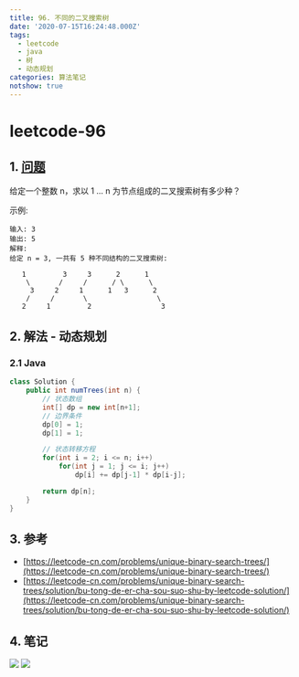 ```yaml
---
title: 96. 不同的二叉搜索树
date: '2020-07-15T16:24:48.000Z'
tags:
  - leetcode
  - java
  - 树
  - 动态规划
categories: 算法笔记
notshow: true
---
```


# leetcode-96

## 1. [问题](https://leetcode-cn.com/problems/unique-binary-search-trees)

给定一个整数 n，求以 1 ... n 为节点组成的二叉搜索树有多少种？

示例:

```text
输入: 3
输出: 5
解释:
给定 n = 3, 一共有 5 种不同结构的二叉搜索树:

   1         3     3      2      1
    \       /     /      / \      \
     3     2     1      1   3      2
    /     /       \                 \
   2     1         2                 3
```

## 2. 解法 - 动态规划

### 2.1 Java

```java
class Solution {
    public int numTrees(int n) {
        // 状态数组
        int[] dp = new int[n+1];
        // 边界条件
        dp[0] = 1;
        dp[1] = 1;

        // 状态转移方程
        for(int i = 2; i <= n; i++)
            for(int j = 1; j <= i; j++) 
                dp[i] += dp[j-1] * dp[i-j];

        return dp[n];
    }
}
```

## 3. 参考

* [https://leetcode-cn.com/problems/unique-binary-search-trees/](https://leetcode-cn.com/problems/unique-binary-search-trees/)
* [https://leetcode-cn.com/problems/unique-binary-search-trees/solution/bu-tong-de-er-cha-sou-suo-shu-by-leetcode-solution/](https://leetcode-cn.com/problems/unique-binary-search-trees/solution/bu-tong-de-er-cha-sou-suo-shu-by-leetcode-solution/)

## 4. 笔记

![](https://777blog.oss-cn-shanghai.aliyuncs.com/leetcode/leetcode-96-1.jpg) ![](https://777blog.oss-cn-shanghai.aliyuncs.com/leetcode/leetcode-96-2.jpg)

